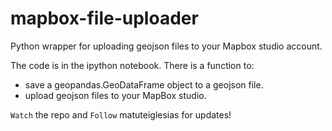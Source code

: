 # mapbox-file-uploader
Python wrapper for uploading geojson files to your Mapbox studio account.


The code is in the ipython notebook. There is a function to:
 - save a geopandas.GeoDataFrame object to a geojson file.
 - upload geojson files to your MapBox studio.

`Watch` the repo and `Follow` matuteiglesias for updates!
